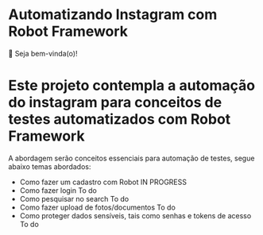 # Automatizando Instagram com Robot Framework

👋 Seja bem-vinda(o)!

# Este projeto contempla a automação do instagram para conceitos de testes automatizados com Robot Framework

A abordagem serão conceitos essenciais para automação de testes, segue abaixo temas abordados:

- Como fazer um cadastro com Robot  IN PROGRESS
- Como fazer login  To do
- Como pesquisar no search  To do
- Como fazer upload de fotos/documentos  To do
- Como proteger dados sensíveis, tais como senhas e tokens de acesso To do

